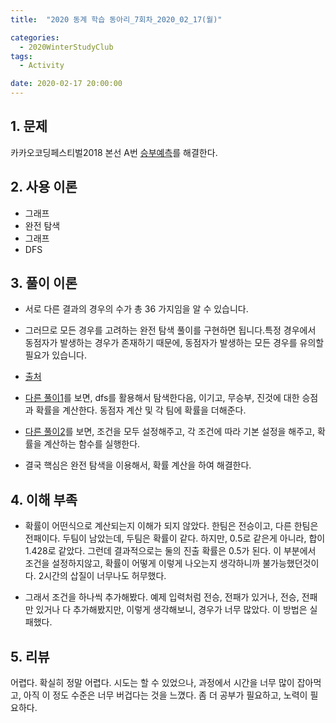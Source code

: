 ```yaml
---
title:  "2020 동계 학습 동아리_7회차_2020_02_17(월)"

categories:
  - 2020WinterStudyClub
tags:
  - Activity

date: 2020-02-17 20:00:00
---
```


## 1. 문제

카카오코딩페스티벌2018 본선 A번 [승부예측](https://www.acmicpc.net/problem/15997)를 해결한다.

## 2. 사용 이론

- 그래프
- 완전 탐색
- 그래프
- DFS

## 3. 풀이 이론

- 서로 다른 결과의 경우의 수가 총 36 가지임을 알 수 있습니다. 
- 그러므로 모든 경우를 고려하는 완전 탐색 풀이를 구현하면 됩니다.특정 경우에서 동점자가 발생하는 경우가 존재하기 때문에, 동점자가 발생하는 모든 경우를 유의할 필요가 있습니다.
- [출처](https://tech.kakao.com/2018/09/12/code-festival-2018-round-2/)

- [다른 풀이1](https://red-pulse.tistory.com/268)를 보면, dfs를 활용해서 탐색한다음, 이기고, 무승부, 진것에 대한 승점 과 확률을 계산한다. 동점자 계산 및 각 팀에 확률을 더해준다.

- [다른 풀이2](https://inspirit941.tistory.com/entry/Python-백준-15997-승부-예측-카카오-코드페스티벌-2018)를 보면, 조건을 모두 설정해주고, 각 조건에 따라 기본 설정을 해주고, 확률을 계산하는 함수를 실행한다.

- 결국 핵심은 완전 탐색을 이용해서, 확률 계산을 하여 해결한다.

## 4. 이해 부족

- 확률이 어떤식으로 계산되는지 이해가 되지 않았다. 한팀은 전승이고, 다른 한팀은 전패이다. 두팀이 남았는데, 두팀은 확률이 같다. 하지만, 0.5로 같은게 아니라, 합이 1.428로 같았다. 그런데 결과적으로는 둘의 진출 확률은 0.5가 된다. 이 부분에서 조건을 설정하지않고, 확률이 어떻게 이렇게 나오는지 생각하니까 불가능했던것이다. 2시간의 삽질이 너무나도 허무했다.

- 그래서 조건을 하나씩 추가해봤다. 예제 입력처럼 전승, 전패가 있거나, 전승, 전패만 있거나 다 추가해봤지만, 이렇게 생각해보니, 경우가 너무 많았다. 이 방법은 실패했다.

## 5. 리뷰

어렵다. 확실히 정말 어렵다. 시도는 할 수 있었으나, 과정에서 시간을 너무 많이 잡아먹고, 아직 이 정도 수준은 너무 버겁다는 것을 느꼈다. 좀 더 공부가 필요하고, 노력이 필요하다.